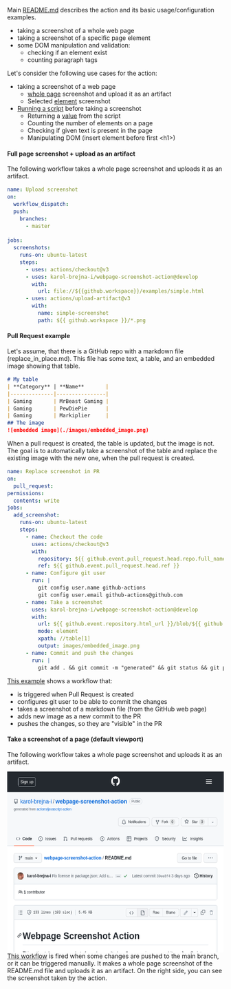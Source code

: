 Main [README.md](../README.md) describes the action and its basic usage/configuration examples.


- taking a screenshot of a whole web page
- taking a screenshot of a specific page element
- some DOM manipulation and validation:
  - checking if an element exist
  - counting paragraph tags


Let's consider the following use cases for the action:
- taking a screenshot of a web page
  - [whole page](#full-page-screenshot--upload-as-an-artifact) screenshot and upload it as an artifact
  - Selected [element](#element) screenshot
- [Running a script](#running-a-script) before taking a screenshot
  - Returning a [value](#returning-a-value) from the script
  - Counting the number of elements on a page
  - Checking if given text is present in the page
  - Manipulating DOM (insert element before first \<h1\>)


#### Full page screenshot + upload as an artifact
The following workflow takes a whole page screenshot and uploads it as an artifact.

```yaml
name: Upload screenshot
on:
  workflow_dispatch:
  push:
    branches:
      - master

jobs:
  screenshots:
    runs-on: ubuntu-latest
    steps:
      - uses: actions/checkout@v3
      - uses: karol-brejna-i/webpage-screenshot-action@develop
        with:
          url: file://${{github.workspace}}/examples/simple.html
      - uses: actions/upload-artifact@v3
        with:
          name: simple-screenshot
          path: ${{ github.workspace }}/*.png
```

#### Pull Request example
Let's assume, that there is a GitHub repo with a markdown file (replace_in_place.md).
This file has some text, a table, and an embedded image showing that table.
```markdown
# My table
| **Category** | **Name**       |
|--------------|----------------|
| Gaming       | MrBeast Gaming |
| Gaming       | PewDiePie      |
| Gaming       | Markiplier     |
## The image
![embedded image](./images/embedded_image.png)
```
When a pull request is created, the table is updated, but the image is not.
The goal is to automatically take a screenshot of the table and replace the existing image with the new one, when
the pull request is created.

```yaml
name: Replace screenshot in PR
on:
  pull_request:
permissions:
  contents: write
jobs:
  add_screenshot:
    runs-on: ubuntu-latest
    steps:
      - name: Checkout the code
        uses: actions/checkout@v3
        with:
          repository: ${{ github.event.pull_request.head.repo.full_name }}
          ref: ${{ github.event.pull_request.head.ref }}
      - name: Configure git user
        run: |
          git config user.name github-actions
          git config user.email github-actions@github.com
      - name: Take a screenshot
        uses: karol-brejna-i/webpage-screenshot-action@develop
        with:
          url: ${{ github.event.repository.html_url }}/blob/${{ github.event.pull_request.head.ref }}/replace_in_place.md
          mode: element
          xpath: //table[1]
          output: images/embedded_image.png
      - name: Commit and push the changes
        run: |
          git add . && git commit -m "generated" && git status && git push
```
[This example](./replace_in_place.md) shows a workflow that:

- is triggered when Pull Request is created
- configures git user to be able to commit the changes
- takes a screenshot of a markdown file (from the GitHub web page)
- adds new image as a new commit to the PR
- pushes the changes, so they are "visible" in the PR


#### Take a screenshot of a page (default viewport)
The following workflow takes a whole page screenshot and uploads it as an artifact.

<img src="../assets/readme-full-screenshot.png" height="420" alt="My Image" align="right" style="float:right" />

```yaml
name: Upload screenshot
on:
  workflow_dispatch:
  push:
    branches:
      - main

jobs:
  screenshots:
    runs-on: ubuntu-latest
    steps:
      - uses: actions/checkout@v3
      - uses: karol-brejna-i/webpage-screenshot-action@develop
        with:
          url: https://github.com/karol-brejna-i/webpage-screenshot-action/blob/main/README.md
          mode: page
      - uses: actions/upload-artifact@v3
        with:
          name: simple-screenshot
          path: ${{ github.workspace }}/*.png
```

[This workflow](examples/upload_artifact.yml) is fired when some changes are pushed to the main branch, or it can be triggered manually.
It makes a whole page screenshot of the README.md file and uploads it as an artifact.
On the right side, you can see the screenshot taken by the action.

